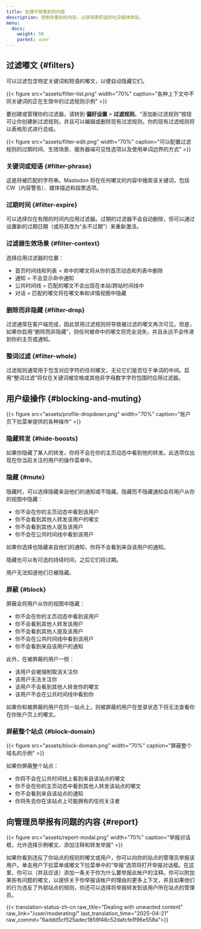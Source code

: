 ```yaml
---
title: 处理不想看到的内容
description: 控制你看到的内容，以获得更舒适的社交媒体体验。
menu:
  docs:
    weight: 50
    parent: user
---
```


## 过滤嘟文 {#filters}

可以过滤包含特定关键词和短语的嘟文，以便自动隐藏它们。

{{< figure src="assets/filter-list.png" width="70%" caption="各种上下文中不同关键词的正在生效中的过滤规则示例" >}}

要创建或管理你的过滤器，请转到 **偏好设置** &gt; **过滤规则**。“添加新过滤规则”按钮可让你创建新过滤规则，并且可以编辑或删除现有过滤规则。你的现有过滤规则将以表格形式进行总结。

{{< figure src="assets/filter-edit.png" width="70%" caption="可以配置过滤规则的过期时间、生效场景、服务器端可见性选项以及使用单词边界的方式" >}}

### 关键词或短语 {#filter-phrase}

这是将被匹配的字符串。Mastodon 将在任何嘟文的内容中搜索该关键词，包括 CW（内容警告）、媒体描述和投票选项。

### 过期时间 {#filter-expire}

可以选择仅在有限的时间内应用过滤器。过期的过滤器不会自动删除，但可以通过设置新的过期日期（或将其改为“永不过期”）来重新激活。

### 过滤器生效场景 {#filter-context}

选择应用过滤器的位置：

* 首页时间线和列表 = 命中的嘟文将从你的首页动态和列表中删除
* 通知 = 不会显示命中通知
* 公共时间线 = 匹配的嘟文不会出现在本站/跨站时间线中
* 对话 = 匹配的嘟文将在嘟文串和详情视图中隐藏

### 删除而非隐藏 {#filter-drop}

过滤通常在客户端完成，因此禁用过滤规则将导致被过滤的嘟文再次可见。但是，如果你启用“删除而非隐藏”，则任何被命中的嘟文将完全消失，并且永远不会传递到你的主页或通知。

### 整词过滤 {#filter-whole}

过滤规则通常用于包含对应字符的任何嘟文，无论它们是否位于单词的中间。启用“整词过滤”将仅在关键词被空格或其他非字母数字字符包围时应用过滤器。

## 用户级操作 {#blocking-and-muting}

{{< figure src="assets/profile-dropdown.png" width="70%" caption="账户页下拉菜单提供的各种操作" >}}

### 隐藏转发 {#hide-boosts}

如果你隐藏了某人的转发，你将不会在你的主页动态中看到他的转发。此选项仅出现在你当前关注的用户的操作菜单中。

### 隐藏 {#mute}

隐藏时，可以选择隐藏来自他们的通知或不隐藏。隐藏而不隐藏通知会将用户从你的视图中隐藏：

* 你不会在你的主页动态中看到该用户
* 你不会看到其他人转发该用户的嘟文
* 你不会看到其他人提及该用户
* 你不会在公共时间线中看到该用户

如果你选择也隐藏来自他们的通知，你将不会看到来自该用户的通知。

隐藏也可以有可选的持续时间，之后它们将过期。

用户无法知道他们已被隐藏。

### 屏蔽 {#block}

屏蔽会将用户从你的视图中隐藏：

* 你不会在你的主页动态中看到该用户
* 你不会看到其他人转发该用户
* 你不会看到其他人提及该用户
* 你不会在公共时间线中看到该用户
* 你不会看到来自该用户的通知

此外，在被屏蔽的用户一侧：

* 该用户会被强制取消关注你
* 该用户无法关注你
* 该用户不会看到其他人转发你的嘟文
* 该用户不会在公共时间线中看到你

如果你和被屏蔽的用户在同一站点上，则被屏蔽的用户在登录状态下将无法查看你在你账户页上的嘟文。

### 屏蔽整个站点 {#block-domain}

{{< figure src="assets/block-domain.png" width="70%" caption="屏蔽整个域名的示例" >}}

如果你屏蔽整个站点：

* 你将不会在公共时间线上看到来自该站点的嘟文
* 你不会在你的主页动态中看到其他人转发该站点的嘟文
* 你不会看到来自该站点的通知
* 你将失去你在该站点上可能拥有的任何关注者

## 向管理员举报有问题的内容 {#report}

{{< figure src="assets/report-modal.png" width="70%" caption="举报对话框，允许选择示例嘟文、添加注释和转发举报" >}}

如果你看到违反了你站点的规则的嘟文或用户，你可以向你的站点的管理员举报该用户。单击用户下拉菜单或嘟文下拉菜单中的“举报”选项将打开举报对话框。在这里，你可以（并且应该）添加一条关于你为什么要举报此帐户的注释。你可以附加某些有问题的嘟文，以提供关于你举报该帐户的理由的更多上下文，并且如果他们的行为违反了外部站点的规则，你还可以选择将举报转发到该用户所在站点的管理员。

{{< translation-status-zh-cn raw_title="Dealing with unwanted content" raw_link="/user/moderating/" last_translation_time="2025-04-21" raw_commit="6addd5cf525adec1859f48c52dafcfe1f96e558a">}}
